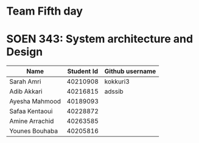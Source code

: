 # Team Fifth day 

# SOEN 343: System architecture and Design

| Name | Student Id| Github username | 
| ------------- | ------------- | ------------- | 
| Sarah Amri| 40210908   | kokkuri3 | 
| Adib Akkari   | 40216815  | adssib | 
| Ayesha Mahmood| 40189093 | | 
| Safaa Kentaoui | 40228872 | |  
| Amine Arrachid | 40263585 | | 
| Younes Bouhaba | 40205816 | | 
